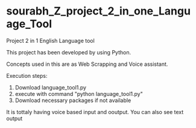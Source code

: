 # sourabh_Z_project_2_in_one_Language_Tool
Project 2 in 1 English Language tool 

This project has been developed by using Python. 

Concepts used in this are as Web Scrapping and Voice assistant.

Execution steps:
 
1. Download language_tool1.py
2. execute with command "python language_tool1.py"
3. Download necessary packages if not available

It is tottaly having voice based input and ooutput.
You can also see text output

